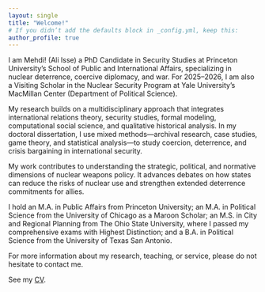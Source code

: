 ```yaml
---
layout: single
title: "Welcome!"
# If you didn’t add the defaults block in _config.yml, keep this:
author_profile: true
---
```

I am Mehdi! (Ali Isse) a PhD Candidate in Security Studies at Princeton University’s School of Public and International Affairs, specializing in nuclear deterrence, coercive diplomacy, and war. For 2025–2026, I am also a Visiting Scholar in the Nuclear Security Program at Yale University’s MacMillan Center (Department of Political Science).

My research builds on a multidisciplinary approach that integrates international relations theory, security studies, formal modeling, computational social science, and qualitative historical analysis. In my doctoral dissertation, I use mixed methods—archival research, case studies, game theory, and statistical analysis—to study coercion, deterrence, and crisis bargaining in international security.

My work contributes to understanding the strategic, political, and normative dimensions of nuclear weapons policy. It advances debates on how states can reduce the risks of nuclear use and strengthen extended deterrence commitments for allies.

I hold an M.A. in Public Affairs from Princeton University; an M.A. in Political Science from the University of Chicago as a Maroon Scholar; an M.S. in City and Regional Planning from The Ohio State University, where I passed my comprehensive exams with Highest Distinction; and a B.A. in Political Science from the University of Texas San Antonio.

For more information about my research, teaching, or service, please do not hesitate to contact me.

See my [CV](/issemehdi/files/CV.pdf).
